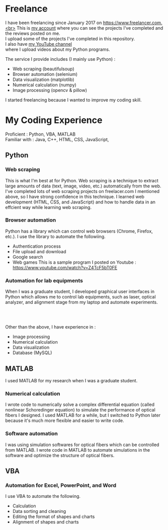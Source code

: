 # Freelance

I have been freelancing since January 2017 on https://www.freelancer.com.<br>
This is [my account](https://www.freelancer.com/u/harupy#/) where you can see the projects I've completed and the reviews posted on me.<br>
I upload some of the projects I've completed in this repository.<br>
I also have [my YouTube channel](https://www.youtube.com/channel/UCJlw4oNDThhfdeiE57qLQuQ)<br> where I upload videos about my Python programs.

The service I provide includes (I mainly use Python) :
- Web scraping (beautifulsoup)
- Browser automation (selenium)
- Data visualization (matplotlib)
- Numerical calculation (numpy)
- Image processing (opencv & pillow)

I started freelancing because I wanted to improve my coding skill.

# My Coding Experience

Proficient : Python, VBA, MATLAB <br>
Familiar with : Java, C++, HTML, CSS, JavaScript,

## Python
### Web scraping
This is what I'm best at for Python. Web scraping is a technique to extract large amounts of data (text, image, video, etc.) automatically from the web. I've completed lots of web scraping projects on freelacer.com I mentioned above, so I have strong confidence in this technique. I learned web development (HTML, CSS, and JavaScript) and how to handle data in an effcient way while learning web scraping.

### Browser automation
Python has a library which can control web browsers (Chrome, Firefox, etc.). I use the library to automate the followiing.
- Authentication process
- File upload and download
- Google search
- Web games
This is a sample program I posted on Youtube : <br>
https://www.youtube.com/watch?v=Z4TcF5bT0FE

### Automation for lab equipments
When I was a graduate student, I developed graphical user interfaces in Python which allows me to control lab equipments, such as laser, optical analyzer, and alignment stage from my laptop and automate experiments.

<br>
<br>

Other than the above, I have experience in :
- Image processing
- Numerical calculation
- Data visualization
- Database (MySQL)

## MATLAB
I used MATLAB for my research when I was a graduate student.

### Numerical calculation
I wrote code to numerically solve a complex differential equation (called nonlinear Schoredinger equation) to simulate the performance of optical fibers I designed. I used MATLAB for a while, but I switched to Python later because it's much more flexible and easier to write code.

### Software automation
I was using simulation softwares for optical fibers which can be controlled from MATLAB. I wrote code in MATLAB to automate simulations in the software and optimize the structure of optical fibers.

## VBA
### Automation for Excel, PowerPoint, and Word
I use VBA to automate the following.
- Calculation
- Data sorting and cleaning
- Editing the format of shapes and charts
- Alignment of shapes and charts
